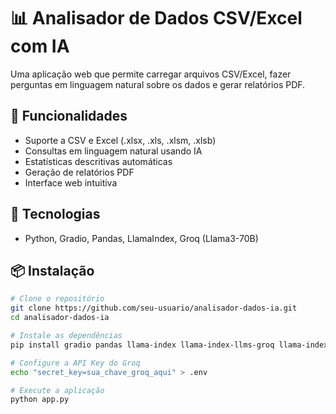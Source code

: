 # 📊 Analisador de Dados CSV/Excel com IA

Uma aplicação web que permite carregar arquivos CSV/Excel, fazer perguntas em linguagem natural sobre os dados e gerar relatórios PDF.

## 🚀 Funcionalidades

- Suporte a CSV e Excel (.xlsx, .xls, .xlsm, .xlsb)
- Consultas em linguagem natural usando IA
- Estatísticas descritivas automáticas
- Geração de relatórios PDF
- Interface web intuitiva

## 🔧 Tecnologias

- Python, Gradio, Pandas, LlamaIndex, Groq (Llama3-70B)

## 📦 Instalação

```bash
# Clone o repositório
git clone https://github.com/seu-usuario/analisador-dados-ia.git
cd analisador-dados-ia

# Instale as dependências
pip install gradio pandas llama-index llama-index-llms-groq llama-index-experimental fpdf2 openpyxl xlrd python-dotenv

# Configure a API Key do Groq
echo "secret_key=sua_chave_groq_aqui" > .env

# Execute a aplicação
python app.py
```





